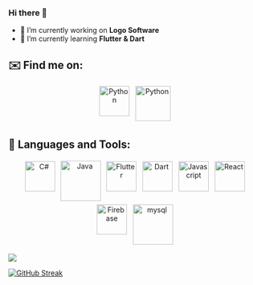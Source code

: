 
### Hi there 👋



- 🔭 I’m currently working on **Logo Software**
- 🌱 I’m currently learning **Flutter & Dart**



## ✉️ Find me on:
<p align="center">
 <a href="https://linkedin.com/in/eceyarent" target="_blank" rel="noopener noreferrer"> <img src="https://user-images.githubusercontent.com/74072821/123178652-50265280-d490-11eb-9c74-0be10a24cc16.png" alt="Python" height="60" style="vertical-align:top; margin:4px"></a>
 <a href="mailto:eceyarent@gmail.com"> <img src="https://user-images.githubusercontent.com/74072821/123174676-2b7aac80-d489-11eb-8717-6573a27a2520.png" alt="Python" height="70" style="vertical-align:top; margin:4px"></a>
</p>


## 🧰 Languages and Tools:
<p align="center">

  <img src="https://user-images.githubusercontent.com/74072821/123179401-00488b00-d492-11eb-9c20-bf7b83bdb458.png" alt="C#" height="60" style="vertical-align:top; margin:4px">
 <img src="https://user-images.githubusercontent.com/74072821/123178134-405a3e80-d48f-11eb-89e2-9ade3c678443.png" alt="Java" height="80" style="vertical-align:top; margin:3px">

 <img src="https://user-images.githubusercontent.com/74072821/123177015-27508e00-d48d-11eb-9925-4b45e4b03df8.png" alt="Flutter" height="60" style="vertical-align:top; margin:4px">
 <img src="https://user-images.githubusercontent.com/74072821/123176938-08ea9280-d48d-11eb-83ef-769e3d02ab06.png" alt="Dart" height="60" style="vertical-align:top; margin:4px">
<img src="https://user-images.githubusercontent.com/74072821/123177873-c45ff680-d48e-11eb-9f86-c61fe16b6687.png" alt="Javascript" height="60" style="vertical-align:top; margin:4px">



 <img src="https://user-images.githubusercontent.com/74072821/123177322-b78ed300-d48d-11eb-9069-1db0f801328e.png" alt="React" height="60" style="vertical-align:top; margin:4px">
  <img src="https://user-images.githubusercontent.com/74072821/123177096-50711e80-d48d-11eb-9a1e-e924a307cc1c.png" alt="Firebase" height="60" style="vertical-align:top; margin:4px">

  <img src="https://user-images.githubusercontent.com/74072821/123178998-1a359e00-d491-11eb-841b-a6339b5ef33d.png" alt="mysql" height="80" style="vertical-align:top; margin:4px">
 
</p>



<img src="https://github-readme-stats.vercel.app/api?username=eceyarent&show_icons=true&theme=midnight-purple">



[![GitHub Streak](https://github-readme-streak-stats.herokuapp.com?user=eceyarent&theme=dark&border_radius=4.7)](https://git.io/streak-stats)







